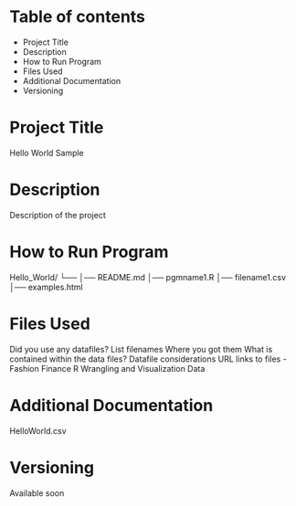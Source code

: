 # Table of contents
- Project Title
- Description
- How to Run Program
- Files Used
- Additional Documentation
- Versioning

# Project Title
Hello World Sample

# Description
Description of the project

# How to Run Program
Hello_World/
└── 
    │── README.md
    │── pgmname1.R
    │── filename1.csv
    │── examples.html
    
# Files Used
Did you use any datafiles?
List filenames
Where you got them
What is contained within the data files?
Datafile considerations
URL links to files - Fashion Finance R Wrangling and Visualization Data

# Additional Documentation
HelloWorld.csv

# Versioning
Available soon
